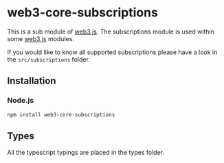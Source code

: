 # web3-core-subscriptions

This is a sub module of [web3.js][repo].
The subscriptions module is used within some [web3.js][repo] modules.

If you would like to know all supported subscriptions please have a look in the ```src/subscriptions``` folder.

## Installation

### Node.js

```bash
npm install web3-core-subscriptions
```

## Types 

All the typescript typings are placed in the types folder. 

[docs]: http://web3js.readthedocs.io/en/1.0/
[repo]: https://github.com/puffscoin/web3.js


